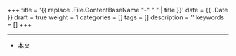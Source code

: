 +++
title = '{{ replace .File.ContentBaseName "-" " " | title }}'
date = {{ .Date }}
draft = true
weight = 1
categories = []
tags = []
description = ''
keywords = []
+++

---

<!-- - [官网](...) -->
- 本文
    <!-- - [博客 - 从零开始学AI](...) -->
    <!-- - [微信 - 从零开始学AI](...) -->
    <!-- - [CSDN - 从零开始学AI](...) -->
    <!-- - [掘金 - 从零开始学AI](...) -->
    <!-- - [知乎 - 从零开始学AI](...) -->
    <!-- - [译][阿里云 - 从零开始学AI](...) -->
    <!-- - [限引流][腾讯云 - 从零开始学AI](...) -->
